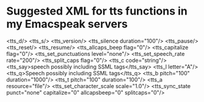 
# Suggested XML for tts functions in my Emacspeak servers

<tts_d/>
<tts_s/>
<tts_version/>
<tts_silence duration="100"/>
<tts_pause/>
<tts_reset/>
<tts_resume/>
<tts_allcaps_beep flag="0"/>
<tts_capitalize flag="0"/>
<tts_set_punctuations level="none"/>
<tts_set_speech_rate rate="200"/>
<tts_split_caps flag="0"/>
<tts_c code="string"/>
<tts_say>speech possibly including SSML tags</tts_say> 
<tts_l letter="A"/>
<tts_q>Speech possibly including SSML tags</tts_q>
<tts_b pitch="100" duration="1000"/>
<tts_t pitch="100" duration="100"/>
<tts_a resource="file"/>
<tts_set_character_scale scale="1.0"/>
<tts_sync_state punct="none" capitalize="0" allcapsbeep="0" splitcaps="0"/>
